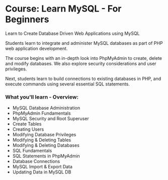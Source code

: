 # Course: Learn MySQL - For Beginners
Learn to Create Database Driven Web Applications using MySQL

Students learn to integrate and administer MySQL databases as part of PHP web application development.

The course begins with an in-depth look into PhpMyAdmin to create, delete and modify databases. We also explore security considerations and user privileges.

Next, students learn to build connections to existing databases in PHP, and execute commands using several essential SQL statements.

### What you'll learn - Overview:

* MySQL Database Administration
* PhpMyAdmin Fundamentals
* MySQL Security and Root Superuser
* Create Tables
* Creating Users
* Modifying Database Privileges
* Modifying & Deleting Tables
* Modifying & Deleting Databases
* SQL Fundamentals
* SQL Statements in PhpMyAdmin
* Database Connections
* MySQL Import & Export Data
* Updating Data in MySQL DB

